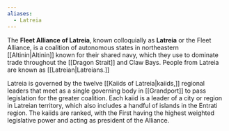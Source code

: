 ```yaml
---
aliases:
  - Latreia
---
```

The **Fleet Alliance of Latreia**, known colloquially as **Latreia** or the Fleet Alliance, is a coalition of autonomous states in northeastern [[Altinin|Altinin]] known for their shared navy, which they use to dominate trade throughout the [[Dragon Strait]] and Claw Bays. People from Latreia are known as [[Latreian|Latreians.]]

Latreia is governed by the twelve [[Kaiids of Latreia|kaiids,]] regional leaders that meet as a single governing body in [[Grandport]] to pass legislation for the greater coalition. Each kaiid is a leader of a city or region in Latreian territory, which also includes a handful of islands in the Entrati region. The kaiids are ranked, with the First having the highest weighted legislative power and acting as president of the Alliance.
